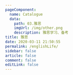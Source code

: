 ```yaml
---
pageComponent:
  name: Catalogue
  data:
    path: 03.雅思
    imgUrl: /img/other.png
    description: 雅思学习、备考
title: 雅思
date: 2020-03-11 21:50:55
permalink: /englishLife/
sidebar: false
article: false
comment: false
editLink: false
---
```

